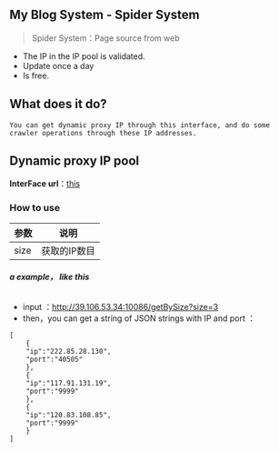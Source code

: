 ## My Blog System - Spider System

> Spider System：Page source from web


- The IP in the IP pool is validated.
- Update once a day
- Is free.



## What does it do?

```
You can get dynamic proxy IP through this interface, and do some crawler operations through these IP addresses.
```

## Dynamic proxy IP pool

**InterFace url**：[this](http://39.106.53.34:10086/getBySize)



### How to use 

参数 | 说明
---|---
size| 获取的IP数目

###### **a example， like this**
- input ：http://39.106.53.34:10086/getBySize?size=3
- then，you can get a string of JSON strings with IP and port ：

```
[
    {
    "ip":"222.85.28.130",
    "port":"40505"
    },
    {
    "ip":"117.91.131.19",
    "port":"9999"
    },
    {
    "ip":"120.83.108.85",
    "port":"9999"
    }
]

```
